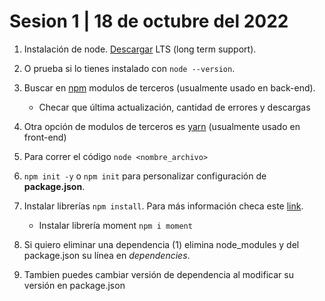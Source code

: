 # Sesion 1 | 18 de octubre del 2022
1. Instalación de node. [Descargar](https://nodejs.org/en/) LTS (long term support).
2. O prueba si lo tienes instalado con `node --version`.
3. Buscar en [npm](https://www.npmjs.com/) modulos de terceros (usualmente usado en back-end).
   - Checar que última actualización, cantidad de errores y descargas

4. Otra opción de modulos de terceros es [yarn](https://yarnpkg.com/) (usualmente usado en front-end)
5. Para correr el código `node <nombre_archivo>`
6. `npm init -y` o `npm init` para personalizar configuración de **package.json**.
7. Instalar librerías `npm install`. Para más información checa este [link](https://docs.npmjs.com/cli/v8/commands/npm-install).
   - Instalar librería moment `npm i moment`
8. Si quiero eliminar una dependencia (1) elimina node_modules y del package.json su línea en _dependencies_.
9.  Tambien puedes cambiar versión de dependencia al modificar su versión en package.json
